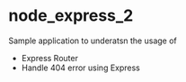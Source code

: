 # node_express_2
Sample application to underatsn the usage of 
- Express Router
- Handle 404 error using Express 
